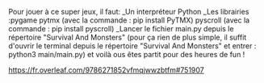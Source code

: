 Pour jouer à ce super jeux, il faut:
_Un interpréteur Python
_Les librairies :pygame
                pytmx (avec la commande : pip install PyTMX)
                pyscroll (avec la commande : pip install pyscroll)
_Lancer le fichier main.py depuis le répertoire "Survival And Monsters" 
(pour ça rien de plus simple, il suffit d'ouvrir le terminal depuis le répertoire "Survival And Monsters" et entrer : python3 main/main.py)
et voilà ous êtes partit pour des heures de fun !

https://fr.overleaf.com/9786271852vfmqjwwzbtfm#751907




